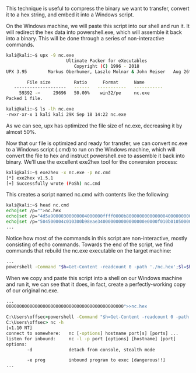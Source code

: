 This technique is useful to compress the binary we want to transfer, convert it to a hex string, and embed it into a Windows script.

On the Windows machine, we will paste this script into our shell and run it. It will redirect the hex data into powershell.exe, which will assemble it back into a binary. This will be done through a series of non-interactive commands.

```bash
kali@kali:~$ upx -9 nc.exe
                       Ultimate Packer for eXecutables
                          Copyright (C) 1996 - 2018
UPX 3.95        Markus Oberhumer, Laszlo Molnar & John Reiser   Aug 26th 2018

        File size         Ratio      Format      Name
   --------------------   ------   -----------   -----------
     59392 ->     29696   50.00%    win32/pe     nc.exe
Packed 1 file.

kali@kali:~$ ls -lh nc.exe
-rwxr-xr-x 1 kali kali 29K Sep 18 14:22 nc.exe
```

As we can see, upx has optimized the file size of nc.exe, decreasing it by almost 50%. 

Now that our file is optimized and ready for transfer, we can convert nc.exe to a Windows script (.cmd) to run on the Windows machine, which will convert the file to hex and instruct powershell.exe to assemble it back into binary. We'll use the excellent exe2hex tool for the conversion process:

```bash
kali@kali:~$ exe2hex -x nc.exe -p nc.cmd
[*] exe2hex v1.5.1
[+] Successfully wrote (PoSh) nc.cmd
```

This creates a script named nc.cmd with contents like the following:

```bash
kali@kali:~$ head nc.cmd
echo|set /p="">nc.hex
echo|set /p="4d5a90000300000004000000ffff0000b800000000000000400000000000000000000000000000000000000000000000000000000000000000000000800000000e1fba0e00b409cd21b8014ccd21546869732070726f6772616d2063616e6e6f742062652072756e20696e20444f53206d6f64652e0d0d0a2400000000000000">>nc.hex
echo|set /p="504500004c010300b98eae340000000000000000e0000f010b010500007000000010000000d00000704c010000e000000050010000004000001000000002000004000000000000000400000000000000006001000010000000000000030000000000100000100000000010000010000000000000100000000000000000000000">>nc.hex
...
```

Notice how most of the commands in this script are non-interactive, mostly consisting of echo commands. Towards the end of the script, we find commands that rebuild the nc.exe executable on the target machine:

```bash
...
powershell -Command "$h=Get-Content -readcount 0 -path './nc.hex';$l=$h[0].length;$b=New-Object byte[] ($l/2);$x=0;for ($i=0;$i -le $l-1;$i+=2){$b[$x]=[byte]::Parse($h[0].Substring($i,2),[System.Globalization.NumberStyles]::HexNumber);$x+=1};set-content -encoding byte 'nc.exe' -value $b;Remove-Item -force nc.hex;"
```

When we copy and paste this script into a shell on our Windows machine and run it, we can see that it does, in fact, create a perfectly-working copy of our original nc.exe.

```cmd
...
000000000000000000000000000000000000000000000">>nc.hex

C:\Users\offsec>powershell -Command "$h=Get-Content -readcount 0 -path './nc.hex';$l=$h[0].length;$b=New-Object byte[] ($l/2);$x=0;for ($i=0;$i -le $l-1;$i+=2){$b[$x]=[byte]::Parse($h[0].Substring($i,2),[System.Globalization.NumberStyles]::HexNumber);$x+=1};set-content -encoding byte 'nc.exe' -value $b;Remove-Item -force nc.hex;"
C:\Users\offsec> nc -h
[v1.10 NT]
connect to somewhere:   nc [-options] hostname port[s] [ports] ...
listen for inbound:     nc -l -p port [options] [hostname] [port]
options:
        -d              detach from console, stealth mode

        -e prog         inbound program to exec [dangerous!!]
...
```